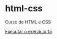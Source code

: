 # html-css
 Curso de HTML e CSS


<a href="https://joaosalvador87.github.io/html-css/exercicios/ex015/index.html" target="_blank" >Executar o exercicio 15</a>